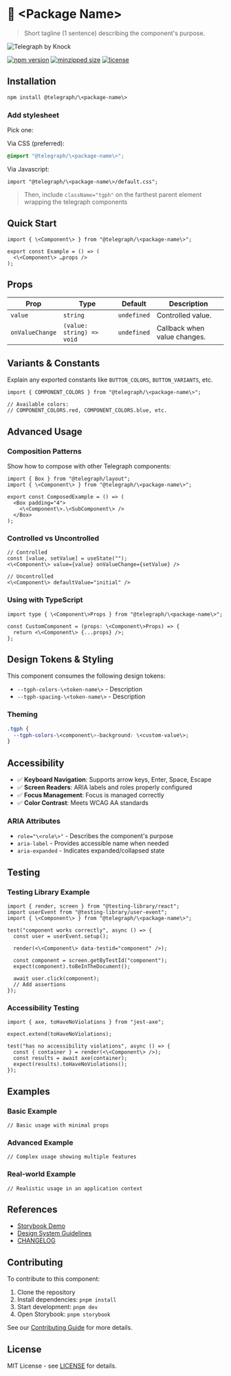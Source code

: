 # 🧩 \<Package Name\>

> Short tagline (1 sentence) describing the component's purpose.

![Telegraph by Knock](https://github.com/knocklabs/telegraph/assets/29106675/9b5022e3-b02c-4582-ba57-3d6171e45e44)

[![npm version](https://img.shields.io/npm/v/@telegraph/\<package-name\>.svg)](https://www.npmjs.com/package/@telegraph/\<package-name\>)
[![minzipped size](https://img.shields.io/bundlephobia/minzip/@telegraph/\<package-name\>)](https://bundlephobia.com/result?p=@telegraph/\<package-name\>)
[![license](https://img.shields.io/npm/l/@telegraph/\<package-name\>)](https://github.com/knocklabs/telegraph/blob/main/LICENSE)

## Installation

```bash
npm install @telegraph/\<package-name\>
```

### Add stylesheet

Pick one:

Via CSS (preferred):
```css
@import "@telegraph/\<package-name\>";
```

Via Javascript:
```tsx
import "@telegraph/\<package-name\>/default.css";
```

> Then, include `className="tgph"` on the farthest parent element wrapping the telegraph components

## Quick Start

```tsx
import { \<Component\> } from "@telegraph/\<package-name\>";

export const Example = () => (
  <\<Component\> …props />
);
```

## Props

| Prop | Type | Default | Description |
|------|------|---------|-------------|
| `value` | `string` | `undefined` | Controlled value. |
| `onValueChange` | `(value: string) => void` | `undefined` | Callback when value changes. |

## Variants & Constants

Explain any exported constants like `BUTTON_COLORS`, `BUTTON_VARIANTS`, etc.

```tsx
import { COMPONENT_COLORS } from "@telegraph/\<package-name\>";

// Available colors: 
// COMPONENT_COLORS.red, COMPONENT_COLORS.blue, etc.
```

## Advanced Usage

### Composition Patterns

Show how to compose with other Telegraph components:

```tsx
import { Box } from "@telegraph/layout";
import { \<Component\> } from "@telegraph/\<package-name\>";

export const ComposedExample = () => (
  <Box padding="4">
    <\<Component\>.\<SubComponent\> />
  </Box>
);
```

### Controlled vs Uncontrolled

```tsx
// Controlled
const [value, setValue] = useState("");
<\<Component\> value={value} onValueChange={setValue} />

// Uncontrolled  
<\<Component\> defaultValue="initial" />
```

### Using with TypeScript

```tsx
import type { \<Component\>Props } from "@telegraph/\<package-name\>";

const CustomComponent = (props: \<Component\>Props) => {
  return <\<Component\> {...props} />;
};
```

## Design Tokens & Styling

This component consumes the following design tokens:

- `--tgph-colors-\<token-name\>` - Description
- `--tgph-spacing-\<token-name\>` - Description

### Theming

```css
.tgph {
  --tgph-colors-\<component\>-background: \<custom-value\>;
}
```

## Accessibility

- ✅ **Keyboard Navigation**: Supports arrow keys, Enter, Space, Escape
- ✅ **Screen Readers**: ARIA labels and roles properly configured
- ✅ **Focus Management**: Focus is managed correctly
- ✅ **Color Contrast**: Meets WCAG AA standards

### ARIA Attributes

- `role="\<role\>"` - Describes the component's purpose
- `aria-label` - Provides accessible name when needed
- `aria-expanded` - Indicates expanded/collapsed state

## Testing

### Testing Library Example

```tsx
import { render, screen } from "@testing-library/react";
import userEvent from "@testing-library/user-event";
import { \<Component\> } from "@telegraph/\<package-name\>";

test("component works correctly", async () => {
  const user = userEvent.setup();
  
  render(<\<Component\> data-testid="component" />);
  
  const component = screen.getByTestId("component");
  expect(component).toBeInTheDocument();
  
  await user.click(component);
  // Add assertions
});
```

### Accessibility Testing

```tsx
import { axe, toHaveNoViolations } from "jest-axe";

expect.extend(toHaveNoViolations);

test("has no accessibility violations", async () => {
  const { container } = render(<\<Component\> />);
  const results = await axe(container);
  expect(results).toHaveNoViolations();
});
```

## Examples

### Basic Example

```tsx
// Basic usage with minimal props
```

### Advanced Example  

```tsx
// Complex usage showing multiple features
```

### Real-world Example

```tsx
// Realistic usage in an application context
```

## References

- [Storybook Demo](https://storybook.telegraph.dev/?path=/docs/\<package\>)
- [Design System Guidelines](https://github.com/knocklabs/telegraph)
- [CHANGELOG](./CHANGELOG.md)

## Contributing

To contribute to this component:

1. Clone the repository
2. Install dependencies: `pnpm install`
3. Start development: `pnpm dev`
4. Open Storybook: `pnpm storybook`

See our [Contributing Guide](../../CONTRIBUTING.md) for more details.

## License

MIT License - see [LICENSE](../../LICENSE) for details.